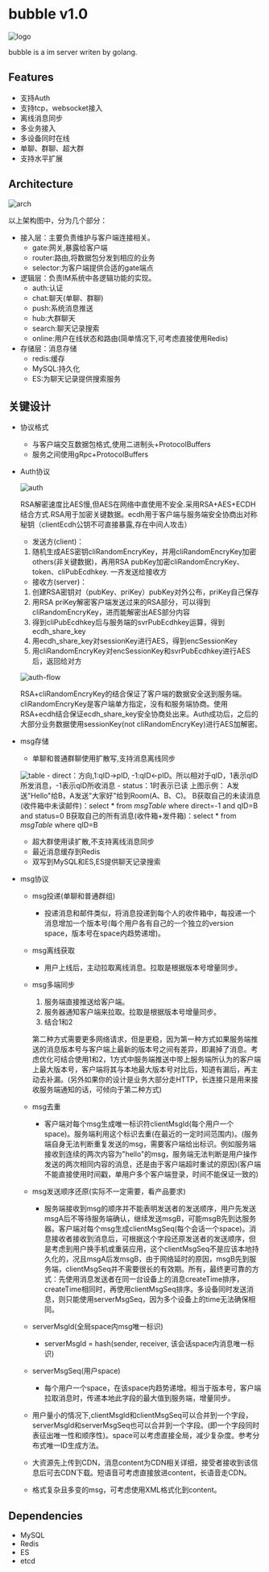 # bubble v1.0
![logo](./docs/bubble-logo.png)

bubble is a im server writen by golang.

## Features
 * 支持Auth
 * 支持tcp，websocket接入
 * 离线消息同步
 * 多业务接入
 * 多设备同时在线
 * 单聊、群聊、超大群
 * 支持水平扩展


## Architecture
![arch](./docs/bubble-arch.gif)

以上架构图中，分为几个部分：
* 接入层：主要负责维护与客户端连接相关。
    - gate:网关,暴露给客户端
    - router:路由,将数据包分发到相应的业务
    - selector:为客户端提供合适的gate端点
* 逻辑层：负责IM系统中各逻辑功能的实现。
    - auth:认证
    - chat:聊天(单聊、群聊)
    - push:系统消息推送
    - hub:大群聊天
    - search:聊天记录搜索
    - online:用户在线状态和路由(简单情况下,可考虑直接使用Redis)
* 存储层：消息存储
    - redis:缓存
    - MySQL:持久化
    - ES:为聊天记录提供搜索服务

## 关键设计
 * 协议格式
    - 与客户端交互数据包格式,使用二进制头+ProtocolBuffers
    - 服务之间使用gRpc+ProtocolBuffers
 
 * Auth协议
 
    ![auth](./docs/auth.gif)
    
    RSA解密速度比AES慢,但AES在网络中直使用不安全.采用RSA+AES+ECDH结合方式.RSA用于加密关键数据。ecdh用于客户端与服务端安全协商出对称秘钥（clientEcdh公钥不可直接暴露,存在中间人攻击）
    * 发送方(client)：
    1. 随机生成AES密钥cliRandomEncryKey，并用cliRandomEncryKey加密others(非关键数据)，再用RSA pubKey加密cliRandomEncryKey、token、cliPubEcdhkey. 一齐发送给接收方
   
    * 接收方(server)：
    1. 创建RSA密钥对（pubKey、priKey）pubKey对外公布，priKey自己保存
    2. 用RSA priKey解密客户端发送过来的RSA部分，可以得到cliRandomEncryKey，进而能解密出AES部分内容
    3. 得到cliPubEcdhkey后与服务端的svrPubEcdhkey运算，得到ecdh_share_key
    4. 用ecdh_share_key对sessionKey进行AES，得到encSessionKey
    5. 用cliRandomEncryKey对encSessionKey和svrPubEcdhkey进行AES后，返回给对方
   
    ![auth-flow](./docs/auth-flow.gif)
    
    RSA+cliRandomEncryKey的结合保证了客户端的数据安全送到服务端。cliRandomEncryKey是客户端单方指定，没有和服务端协商。使用RSA+ecdh结合保证ecdh_share_key安全协商处出来。Auth成功后，之后的大部分业务数据使用sessionKey(not cliRandomEncryKey)进行AES加解密。
    


    
 
 * msg存储
    - 单聊和普通群聊使用扩散写,支持消息离线同步
    
    ![table](./docs/table.gif)
        - direct：方向,1:qID->pID, -1:qID<-pID。所以相对于qID，1表示qID所发消息，-1表示qID所收消息
        - status：1时表示已读
    上图示例：
    A发送"Hello"给B，A发送"大家好"给到Room(A、B、C)。
    B获取自己的未读消息(收件箱中未读邮件)：select * from *msgTable* where direct=-1 and qID=B and status=0
    B获取自己的所有消息(收件箱+发件箱)：select * from *msgTable* where qID=B
    
    - 超大群使用读扩散,不支持离线消息同步
    - 最近消息缓存到Redis
    - 双写到MySQL和ES,ES提供聊天记录搜索
 
 * msg协议
    * msg投递(单聊和普通群组)
        - 投递消息和邮件类似，将消息投递到每个人的收件箱中，每投递一个消息增加一个版本号(每个用户各有自己的一个独立的version space，版本号在space内趋势递增)。
    
    * msg离线获取
        - 用户上线后，主动拉取离线消息。拉取是根据版本号增量同步。
    
    * msg多端同步
        1. 服务端直接推送给客户端。
        2. 服务器通知客户端来拉取。拉取是根据版本号增量同步。
        3. 结合1和2
      
      第二种方式需要更多网络请求，但是更稳，因为第一种方式如果服务端推送的消息版本号与客户端上最新的版本号之间有差异，即漏掉了消息。考虑优化可结合使用1和2，1方式中服务端推送中带上服务端所认为的客户端上最大版本号，客户端将其与本地最大版本号对比后，知道有漏后，再主动去补漏。(另外如果你的设计是业务大部分走HTTP，长连接只是用来接收服务端通知的话，可倾向于第二种方式)

    * msg去重
        - 客户端对每个msg生成唯一标识符clientMsgId(每个用户一个space)。服务端利用这个标识去重(在最近的一定时间范围内)。(服务端自身无法判断重复发送的msg，需要客户端给出标识。例如服务端接收到连续的两次内容为"hello"的msg，服务端无法判断是用户操作发送的两次相同内容的消息，还是由于客户端超时重试的原因)(客户端不能直接使用时间戳，单用户多个客户端登录，时间不能保证一致的)
    
    * msg发送顺序还原(实际不一定需要，看产品要求)
        - 服务端接收到msg的顺序并不能表明发送者的发送顺序，用户先发送msgA后不等待服务端确认，继续发送msgB，可能msgB先到达服务器。客户端对每个msg生成clientMsgSeq(每个会话一个space)。消息接收者接收到消息后，可根据这个字段还原发送者的发送顺序，但是考虑到用户换手机或重装应用，这个clientMsgSeq不是应该本地持久化的，况且msgA后发msgB，由于网络延时的原因，msgB先到服务端，clientMsgSeq并不需要很长的有效期。所有，最终更可靠的方式：先使用消息发送者在同一台设备上的消息createTime排序，createTime相同时，再使用clientMsgSeq排序。多设备同时发送消息，则只能使用serverMsgSeq，因为多个设备上的time无法确保相同。

    * serverMsgId(全局space内msg唯一标识)
        - serverMsgId = hash(sender, receiver, 该会话space内消息唯一标识)
    
    * serverMsgSeq(用户space)
        - 每个用户一个space，在该space内趋势递增。相当于版本号，客户端拉取消息时，传递本地此字段的最大值到服务端，增量同步。
    
    * 用户量小的情况下,clientMsgId和clientMsgSeq可以合并到一个字段，serverMsgId和serverMsgSeq也可以合并到一个字段。(即一个字段同时表征出唯一性和顺序性)。space可以考虑直接全局，减少复杂度。参考分布式唯一ID生成方法。
    
    * 大资源先上传到CDN，消息content为CDN相关详细，接受者接收到该信息后可去CDN下载。短语音可考虑直接放进content，长语音走CDN。
    
    * 格式复杂且多变的msg，可考虑使用XML格式化到content。
    
## Dependencies
 * MySQL
 * Redis
 * ES
 * etcd